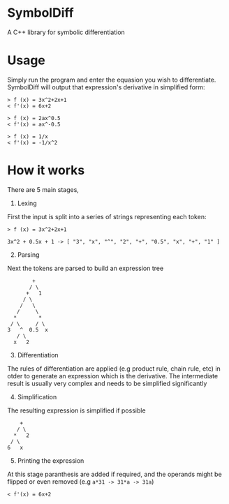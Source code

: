 # SymbolDiff
A C++ library for symbolic differentiation

# Usage

Simply run the program and enter the equasion you wish to differentiate. SymbolDiff will output that expression's derivative in simplified form:
```
> f (x) = 3x^2+2x+1
< f'(x) = 6x+2

> f (x) = 2ax^0.5
< f'(x) = ax^-0.5

> f (x) = 1/x
< f'(x) = -1/x^2
```

# How it works

There are 5 main stages, 

1. Lexing

First the input is split into a series of strings representing each token:

```
> f (x) = 3x^2+2x+1

3x^2 + 0.5x + 1 -> [ "3", "x", "^", "2", "+", "0.5", "x", "+", "1" ]
```

2. Parsing

Next the tokens are parsed to build an expression tree

```
        +
       / \
      +   1
     / \
    /   \
   /     \
  *       *
 / \     / \
3   ^  0.5  x
   / \
  x   2
```

3. Differentiation

The rules of differentiation are applied (e.g product rule, chain rule, etc) in otder to generate an expression which is the derivative. The intermediate result is usually very complex and needs to be simplified significantly

4. Simplification

The resulting expression is simplified if possible

```
    +
   / \
  *   2
 / \
6   x
```

5. Printing the expression

At this stage paranthesis are added if required, and the operands might be flipped or even removed (e.g `a*31 -> 31*a -> 31a`)

```
< f'(x) = 6x+2
```

